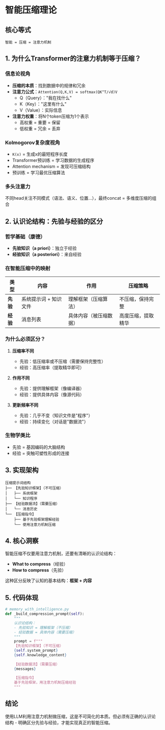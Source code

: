 # 智能压缩理论

## 核心等式

```
智能 = 压缩 = 注意力机制
```

## 1. 为什么Transformer的注意力机制等于压缩？

### 信息论视角
- **压缩的本质**：找到数据中的规律和冗余
- **注意力公式**：`Attention(Q,K,V) = softmax(QK^T/√d)V`
  - Q（Query）："我在找什么"
  - K（Key）："这里有什么"  
  - V（Value）：实际信息
- **注意力权重**：将N个token压缩为1个表示
  - 高权重 = 重要 = 保留
  - 低权重 = 冗余 = 丢弃

### Kolmogorov复杂度视角
- `K(x)` = 生成x的最短程序长度
- Transformer预训练 = 学习数据的生成程序
- Attention mechanism = 发现可压缩结构
- 预训练 = 学习最优压缩算法

### 多头注意力
不同head关注不同模式（语法、语义、位置...），最终concat = 多维度压缩的组合

## 2. 认识论结构：先验与经验的区分

### 哲学基础（康德）
- **先验知识（a priori）**：独立于经验
- **经验知识（a posteriori）**：来自经验

### 在智能压缩中的映射
| 类型 | 内容 | 作用 | 压缩策略 |
|------|------|------|----------|
| **先验** | 系统提示词 + 知识文件 | 理解框架（压缩算法） | 不压缩，保持完整 |
| **经验** | 消息列表 | 具体内容（被压缩数据） | 高度压缩，提取精华 |

### 为什么必须区分？

1. **压缩率不同**
   - 先验：低压缩率或不压缩（需要保持完整性）
   - 经验：高压缩率（提取精华即可）

2. **作用不同**
   - 先验：提供理解框架（像编译器）
   - 经验：提供具体内容（像源代码）

3. **更新频率不同**
   - 先验：几乎不变（知识文件是"程序"）
   - 经验：持续变化（对话是"数据流"）

### 生物学类比
- 先验 = 基因编码的大脑结构
- 经验 = 突触可塑性形成的连接

## 3. 实现架构

```
压缩提示词结构
├── 【先验知识框架】（不可压缩）
│   ├── 系统框架
│   └── 知识程序
├── 【经验数据流】（需要压缩）
│   └── 消息历史
└── 【压缩指令】
    ├── 基于先验框架理解经验
    └── 使用注意力机制压缩
```

## 4. 核心洞察

智能压缩不仅要用注意力机制，还要有清晰的认识论结构：
- **What to compress**（经验）
- **How to compress**（先验）

这种区分反映了认知的基本结构：**框架 + 内容**

## 5. 代码体现

```python
# memory_with_intelligence.py
def _build_compression_prompt(self):
    """
    认识论结构：
    - 先验知识 = 理解框架（不压缩）
    - 经验数据 = 具体内容（需要压缩）
    """
    prompt = f"""
    【先验知识框架】（不可压缩）
    {self.system_prompt}
    {self.knowledge_content}
    
    【经验数据流】（需要压缩）
    {messages}
    
    【压缩指令】
    基于先验框架，用注意力机制压缩经验
    """
```

## 结论

使用LLM利用注意力机制做压缩，这是不可简化的本质。但必须有正确的认识论结构 - 明确区分先验与经验，才能实现真正的智能压缩。